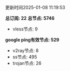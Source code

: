 更新时间2025-01-08 11:19:53

**总订阅: 22**
**总节点: 5746**
- vless节点: 9

**google ping有效节点: 529**
- v2ray节点: 8
- ss节点: 495
- trojan节点: 26
